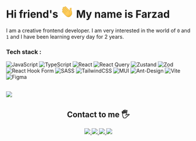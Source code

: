 <h1>
 Hi friend's <img height="35px" src="https://github.com/FarzadVav/FarzadVav/blob/main/hand.gif" /> My name is Farzad
</h1>

I am a creative frontend developer. I am very interested in the world of `0` and `1` and I have been learning every day for 2 years.

### Tech stack :

![JavaScript](https://img.shields.io/badge/javascript-%23323330.svg?style=for-the-badge&logo=javascript&logoColor=%23F7DF1E) ![TypeScript](https://img.shields.io/badge/typescript-%23007ACC.svg?style=for-the-badge&logo=typescript&logoColor=white) ![React](https://img.shields.io/badge/react-%2320232a.svg?style=for-the-badge&logo=react&logoColor=%2361DAFB) ![React Query](https://img.shields.io/badge/-React%20Query-FF4154?style=for-the-badge&logo=react%20query&logoColor=white) ![Zustand](https://img.shields.io/badge/zustand-%2320232a.svg?style=for-the-badge&color=454641) ![Zod](https://img.shields.io/badge/zod-%2320232a.svg?style=for-the-badge&color=305385) ![React Hook Form](https://img.shields.io/badge/React%20Hook%20Form-%23EC5990.svg?style=for-the-badge&logo=reacthookform&logoColor=white) ![SASS](https://img.shields.io/badge/SASS-hotpink.svg?style=for-the-badge&logo=SASS&logoColor=white)
 ![TailwindCSS](https://img.shields.io/badge/tailwindcss-%2338B2AC.svg?style=for-the-badge&logo=tailwind-css&logoColor=white) ![MUI](https://img.shields.io/badge/MUI-%230081CB.svg?style=for-the-badge&logo=mui&logoColor=white) ![Ant-Design](https://img.shields.io/badge/-AntDesign-%230170FE?style=for-the-badge&logo=ant-design&logoColor=white) ![Vite](https://img.shields.io/badge/vite-%23646CFF.svg?style=for-the-badge&logo=vite&logoColor=white)
 ![Figma](https://img.shields.io/badge/figma-%23F24E1E.svg?style=for-the-badge&logo=figma&logoColor=white)

 <br />
 
<img src="https://github-readme-stats.vercel.app/api/top-langs/?username=FarzadVav&hide_progress=true" />

<br />

<h2 align="center">
 Contact to me 🖐
</h2>

<p align="center">
 <a href="mailto:farzad.vav.work@gmail.com">
  <img src="https://img.shields.io/badge/email-farzad.vav.work@gmail.com-red?logo=gmail" />
 </a>
 
 <a href="https://linkedin.com">
  <img src="https://img.shields.io/badge/Linkedin-@farzad_vav-blue?logo=linkedin" />
 </a>
 
 <a href="https://instagram.com/farzad_vav">
  <img src="https://img.shields.io/badge/Instagram-@farzad_vav-magenta?logo=instagram" />
 </a>
 
 <a href="https://t.me/fz_vav">
  <img src="https://img.shields.io/badge/Telegram-@fz_vav-blue?logo=telegram" />
 </a>
</p>
